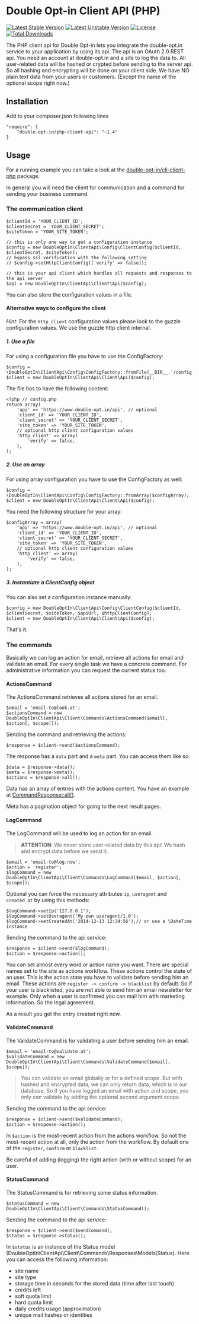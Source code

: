 # Double Opt-in Client API (PHP)
[![Latest Stable Version](https://poser.pugx.org/Double-Opt-in/php-client-api/v/stable.svg)](https://packagist.org/packages/Double-Opt-in/php-client-api) [![Latest Unstable Version](https://poser.pugx.org/Double-Opt-in/php-client-api/v/unstable.svg)](https://packagist.org/packages/Double-Opt-in/php-client-api) [![License](https://poser.pugx.org/Double-Opt-in/php-client-api/license.svg)](https://packagist.org/packages/Double-Opt-in/php-client-api) [![Total Downloads](https://poser.pugx.org/Double-Opt-in/php-client-api/downloads.svg)](https://packagist.org/packages/Double-Opt-in/php-client-api)

The PHP client api for Double Opt-in lets you integrate the double-opt.in service to your application by using its api.
 The api is an OAuth 2.0 REST api. You need an account at double-opt.in and a site to log the data to. All user-related 
 data will be hashed or crypted before sending to the server api. So all hashing and encrypting will be done on your 
 client side. We have NO plain text data from your users or customers. (Except the name of the optional scope right now.)

## Installation

Add to your composer.json following lines

	"require": {
		"double-opt-in/php-client-api": "~1.4"
	}

## Usage

For a running example you can take a look at the 
 [double-opt-in/cli-client-php](https://github.com/Double-Opt-in/cli-client-php) package.

In general you will need the client for communication and a command for sending your business command.


### The communication client

	$clientId = 'YOUR_CLIENT_ID';
	$clientSecret = 'YOUR_CLIENT_SECRET';
	$siteToken = 'YOUR_SITE_TOKEN';
	
	// this is only one way to get a configuration instance
	$config = new DoubleOptIn\ClientApi\Config\ClientConfig($clientId, $clientSecret, $siteToken);
	// bypass ssl verification with the following setting
	// $config->setHttpClientConfig(['verify' => false]);
	
	// this is your api client which handles all requests and responses to the api server
	$api = new DoubleOptIn\ClientApi\Client\Api($config);

You can also store the configuration values in a file.

#### Alternative ways to configure the client

*Hint*: For the `http_client` configuration values please look to the guzzle configuration values. We use the guzzle http 
 client internal.

##### 1. Use a file

For using a configuration file you have to use the ConfigFactory: 

	$config = \DoubleOptIn\ClientApi\Config\ConfigFactory::fromFile(__DIR__.'/config.php');
    $client = new DoubleOptIn\ClientApi\Client\Api($config);
    
The file has to have the following content:
	
	<?php // config.php
	return array(
	    'api' => 'https://www.double-opt.in/api', // optional
	    'client_id' => 'YOUR_CLIENT_ID',
	    'client_secret' => 'YOUR_CLIENT_SECRET',
	    'site_token' => 'YOUR_SITE_TOKEN',
	    // optional http client configuration values
	    'http_client' => array(
	        'verify' => false,
		),
	);


##### 2. Use an array

For using array configuration you have to use the ConfigFactory as well:

	$config = \DoubleOptIn\ClientApi\Config\ConfigFactory::fromArray($configArray);
    $client = new DoubleOptIn\ClientApi\Client\Api($config);

You need the following structure for your array:

	$configArray = array(
    	'api' => 'https://www.double-opt.in/api', // optional
    	'client_id' => 'YOUR_CLIENT_ID',
    	'client_secret' => 'YOUR_CLIENT_SECRET',
    	'site_token' => 'YOUR_SITE_TOKEN',
    	// optional http client configuration values
    	'http_client' => array(
			'verify' => false,
		),
	);

##### 3. Instantiate a ClientConfig object

You can also set a configuration instance manually:

	$config = new DoubleOptIn\ClientApi\Config\ClientConfig($clientId, $clientSecret, $siteToken, $apiUrl, $httpClientConfig);
	$client = new DoubleOptIn\ClientApi\Client\Api($config);

That's it.


### The commands

Basically we can log an action for email, retrieve all actions for email and validate an email. For every single task we
 have a concrete command. For administrative information you can request the current status too.


#### ActionsCommand

The ActionsCommand retrieves all actions stored for an email.

	$email = 'email-to@look.at';
	$actionsCommand = new DoubleOptIn\ClientApi\Client\Commands\ActionsCommand($email[, $action[, $scope]]);

Sending the command and retrieving the actions:

	$response = $client->send($actionsCommand);

The response has a `data` part and a `meta` part. You can access them like so:

	$data = $response->data();
	$meta = $response->meta();
	$actions = $response->all();

Data has an array of entries with the actions content. You have an example at
 [CommandResponse::all()](/Double-Opt-in/php-client-api/blob/master/src/Client/Commands/Responses/CommandResponse.php).

Meta has a pagination object for going to the next result pages.


#### LogCommand

The LogCommand will be used to log an action for an email. 

> **ATTENTION**: We never store user-related data by this api! We hash and encrypt data before we send it.

	$email = 'email-to@log.now';
	$action = 'register';
	$logCommand = new DoubleOptIn\ClientApi\Client\Commands\LogCommand($email, $action[, $scope]);

Optional you can force the necessary attributes `ip`, `useragent` and `created_at` by using this methods:

	$logCommand->setIp('127.0.0.1');
	$logCommand->setUseragent('My own useragent/1.0');
	$logCommand->setCreatedAt('2014-12-13 12:34:56');// or use a \DateTime instance

Sending the command to the api service:

	$response = $client->send($logCommand);
	$action = $response->action();

You can set almost every word or action name you want. There are special names set to the site as actions workflow. 
 These actions control the state of an user. This is the action state you have to validate before sending him an email.
 These actions are `register -> confirm -> blacklist` by default. So if your user is blacklisted, you are not able to 
 send him an email newsletter for example. Only when a user is confirmed you can mail him with marketing information. 
 So the legal agreement.

As a result you get the entry created right now.


#### ValidateCommand

The ValidateCommand is for validating a user before sending him an email.

	$email = 'email-to@validate.at';
	$validateCommand = new DoubleOptIn\ClientApi\Client\Commands\ValidateCommand($email[, $scope]);

> You can validate an email globally or for a defined scope. But with hashed and encrypted data, we can only return data, 
> which is in our database. So if you have logged an email with action and scope, you only can validate by adding the 
> optional second argument scope.

Sending the command to the api service:

	$response = $client->send($validateCommand);
	$action = $response->action();

In `$action` is the most-recent action from the actions workflow. So not the most-recent action at all, only the action
 from the workflow. By default one of the `register`, `confirm` or `blacklist`.

Be careful of adding (logging) the right action (with or without scope) for an user.


#### StatusCommand

The StatusCommand is for retrieving some status information.

	$statusCommand = new DoubleOptIn\ClientApi\Client\Commands\StatusCommand();

Sending the command to the api service:

	$response = $client->send($sendCommand);
	$status = $response->status();

In `$status` is an instance of the Status model (DoubleOptIn\ClientApi\Client\Commands\Responses\Models\Status). Here 
 you can access the following information:

- site name
- site type
- storage time in seconds for the stored data (time after last touch)
- credits left
- soft quota limit
- hard quota limit
- daily credits usage (approximation)
- unique mail hashes or identities
